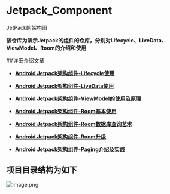 # Jetpack_Component
JetPack的架构图


**该仓库为演示Jetpack的组件的仓库，分别对Lifecyele、LiveData、ViewModel、Room的介绍和使用**

##详细介绍文章
- [**Android Jetpack架构组件-Lifecycle使用**](https://blog.csdn.net/qq_15988951/article/details/105045033)

- [**Android Jetpack架构组件-LiveData使用**](https://blog.csdn.net/qq_15988951/article/details/105095683)

- [**Android Jetpack架构组件-ViewModel的使用及原理**](https://blog.csdn.net/qq_15988951/article/details/105106867)


- [**Android Jetpack架构组件-Room基本使用**](https://blog.csdn.net/qq_15988951/article/details/105229394)

- [**Android Jetpack架构组件-Room数据库查询艺术**](https://blog.csdn.net/qq_15988951/article/details/105251720)

- [**Android Jetpack架构组件-Room升级**](https://blog.csdn.net/qq_15988951/article/details/105262058)

- [**Android Jetpack架构组件-Paging介绍及实践**](https://blog.csdn.net/qq_15988951/article/details/105031548)


## 项目目录结构为如下
![image.png](https://upload-images.jianshu.io/upload_images/5249989-c66344053316204b.png?imageMogr2/auto-orient/strip%7CimageView2/2/w/1240)
